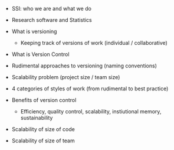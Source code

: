 - SSI: who we are and what we do

- Research software and Statistics

- What is versioning
  - Keeping track of versions of work (individual / collaborative)
  
- What is Version Control

- Rudimental approaches to versioning (naming conventions)

- Scalability problem (project size / team size)

- 4 categories of styles of work (from rudimental to best practice)

- Benefits of version control
  - Efficiency, quality control, scalability, instiutional memory, sustainability
  
 - Scalability of size of code
 
 - Scalability of size of team
  
